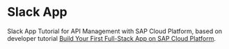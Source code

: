 # Slack App
Slack App Tutorial for API Management with SAP Cloud Platform, based on developer tutorial [Build Your First Full-Stack App on SAP Cloud Platform](https://developers.sap.com/group.api-ui-1.html).
